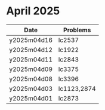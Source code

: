 # April 2025

| Date        | Problems    |
| ----------- | ----------- |
| y2025m04d16 | lc2537      |
| y2025m04d12 | lc1922      |
| y2025m04d11 | lc2843      |
| y2025m04d09 | lc3375      |
| y2025m04d08 | lc3396      |
| y2025m04d03 | lc1123,2874 |
| y2025m04d01 | lc2873      |
